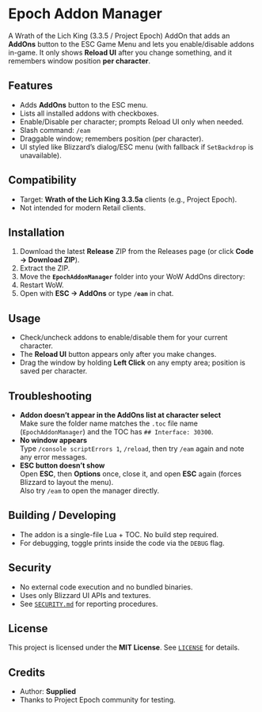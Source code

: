# Epoch Addon Manager

A Wrath of the Lich King (3.3.5 / Project Epoch) AddOn that adds an **AddOns** button to the ESC Game Menu and lets you enable/disable addons in-game. It only shows **Reload UI** after you change something, and it remembers window position **per character**.

## Features
- Adds **AddOns** button to the ESC menu.
- Lists all installed addons with checkboxes.
- Enable/Disable per character; prompts Reload UI only when needed.
- Slash command: `/eam`
- Draggable window; remembers position (per character).
- UI styled like Blizzard’s dialog/ESC menu (with fallback if `SetBackdrop` is unavailable).

## Compatibility
- Target: **Wrath of the Lich King 3.3.5a** clients (e.g., Project Epoch).
- Not intended for modern Retail clients.

## Installation
1. Download the latest **Release** ZIP from the Releases page (or click **Code → Download ZIP**).
2. Extract the ZIP.
3. Move the **`EpochAddonManager`** folder into your WoW AddOns directory:
4. Restart WoW.
5. Open with **ESC → AddOns** or type **`/eam`** in chat.

## Usage
- Check/uncheck addons to enable/disable them for your current character.
- The **Reload UI** button appears only after you make changes.
- Drag the window by holding **Left Click** on any empty area; position is saved per character.

## Troubleshooting
- **Addon doesn’t appear in the AddOns list at character select**  
Make sure the folder name matches the `.toc` file name (`EpochAddonManager`) and the TOC has `## Interface: 30300`.
- **No window appears**  
Type `/console scriptErrors 1`, `/reload`, then try `/eam` again and note any error messages.
- **ESC button doesn’t show**  
Open **ESC**, then **Options** once, close it, and open **ESC** again (forces Blizzard to layout the menu).  
Also try `/eam` to open the manager directly.

## Building / Developing
- The addon is a single-file Lua + TOC. No build step required.
- For debugging, toggle prints inside the code via the `DEBUG` flag.

## Security
- No external code execution and no bundled binaries.
- Uses only Blizzard UI APIs and textures.
- See [`SECURITY.md`](SECURITY.md) for reporting procedures.

## License
This project is licensed under the **MIT License**. See [`LICENSE`](LICENSE) for details.

## Credits
- Author: **Supplied**  
- Thanks to Project Epoch community for testing.

